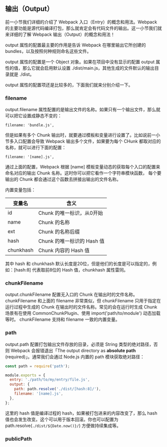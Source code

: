 ## 输出（Output）

前一小节我们详细的介绍了 Webpack 入口（Entry）的概念和用法。Webpack 的主要功能是源代码编译打包，那么就肯定会有代码文件的输出。这一小节我们就来详细的了解 Webpack 输出（Output）的概念和用法！

output 属性的配置最主要的作用是告诉 Webpack 在哪里输出它所创建的 bundles，以及按照何种规则命名这些文件。

output 属性的配置是一个 Object 对象。如果在项目中没有显示的配置 output 属性的值，那么它就会启用默认设置 ./dist/main.js，其他生成的文件默认的输出目录就是 ./dist。

output 属性的配置项还是比较多的，下面我们就来分别介绍一下。

### filename

output.filename <String> 属性配置的是输出文件的名称。如果只有一个输出文件，那么就可以把它设置成静态不变的：

```
filename: 'bundle.js',
```

但是如果有多个 Chunk 输出时，就要通过模板和变量进行设置了。比如说前一小节多入口配置会导致 Webpack 输出多个文件，如果要为每个 CHunk 都取对应的名称，就可以进行下面的配置：

```
filename: '[name].js',
```

通过上面的配置，Webpack 根据 [name] 模板变量动态的获取每个入口的配置来命名对应的输出 Chunk 名称。这时你可以把它看作一个字符串模块函数， 每个要输出的 Chunk 都会通过这个函数去拼接出输出的文件名称。

内置变量包括：

| 变量名 | 含义 |
|----------|--------------|
| id | Chunk 的唯一标识，从0开始|
| name | Chunk 的名称 |
| ext | Chunk 的名称后缀 |
| hash | Chunk 的唯一标识的 Hash 值 |
| chunkhash | Chunk 内容的 Hash 值 |

其中 hash 和 chunkhash 默认长度是20位，但是他们的长度是可以指定的，例如：[hash:8] 代表取前8位的 Hash 值，chunkhash 属性雷同。

### chunkFilename

output.chunkFilename 配置无入口的 Chunk 在输出时的文件名称。 chunkFilename 和上面的 filename 非常类似，但 chunkFilename 只用于指定在运行过程中生成的 Chunk 在输出时的文件名称。常见的会在运行时生成 Chunk 场景有在使用 CommonChunkPlugin、使用 import('path/to/module') 动态加载等时。 chunkFilename 支持和 filename 一致的内置变量。

### path

output.path 配置打包输出文件存放的目录，必须是 String 类型的绝对路径，否则 Webpack 会报错退出「The output directory as **absolute path** (required)」。通常我们会通过 Node.js 内置的 path 模块获取绝对路径：

```javascript
const path = require('path');

module.exports = {
  entry: './path/to/my/entry/file.js',
  output: {
    path: path.resolve('./dist/[hash:8]/'),
    filename: '[name].js',
  },
};
```

这里的 hash 值是编译过程的 hash，如果被打包进来的内容改变了，那么 hash 值也会发生改变。这个可以用于版本回滚。你也可以配置为path.resolve(`./dist/${Date.now()}/`) 方便做持续集成等。

### publicPath



